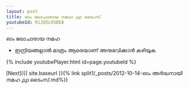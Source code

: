 ```yaml
---
layout: post
title: ഓം ഖോചാരായ നമഹ ൧൧ ടൈംസ്
youtubeId: RiJQ5LRSDE8
---
```

 
 
 ഓം ഖോചാരായ നമഹ 
 
 -  ഇന്ദ്രിയങ്ങളാൽ മാത്രം ആരെയാണ് അനുഭവിക്കാൻ കഴിയുക 
 
  
 
  
 
 
 
 
 
 


{% include youtubePlayer.html id=page.youtubeId %}
 
[Next]({{ site.baseurl }}{% link  split1/_posts/2012-10-14-ഓം അർദ്ധനായി നമഹ ൧൧ ടൈംസ്.md%})
 
